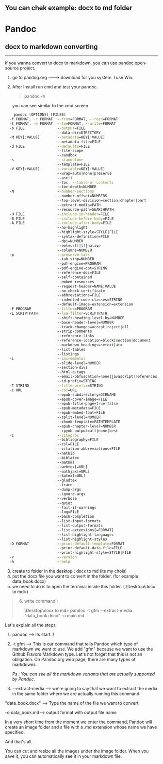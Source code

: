 You can chek example: docx to md folder 
---

# Pandoc

## docx to markdown converting

---
if you wanna convert to docx to markdown, you can use pandoc open-source project.


1. go to pandog.org ---> download for you system. I use Win.
2. After Install run cmd and test your pandoc. 

    > pandoc -h

    you can see similar to the cmd screen 

```cmd
    pandoc [OPTIONS] [FILES]
  -f FORMAT, -r FORMAT  --from=FORMAT, --read=FORMAT
  -t FORMAT, -w FORMAT  --to=FORMAT, --write=FORMAT
  -o FILE               --output=FILE
                        --data-dir=DIRECTORY
  -M KEY[:VALUE]        --metadata=KEY[:VALUE]
                        --metadata-file=FILE
  -d FILE               --defaults=FILE
                        --file-scope
                        --sandbox
  -s                    --standalone
                        --template=FILE
  -V KEY[:VALUE]        --variable=KEY[:VALUE]
                        --wrap=auto|none|preserve
                        --ascii
                        --toc, --table-of-contents
                        --toc-depth=NUMBER
  -N                    --number-sections
                        --number-offset=NUMBERS
                        --top-level-division=section|chapter|part
                        --extract-media=PATH
                        --resource-path=SEARCHPATH
  -H FILE               --include-in-header=FILE
  -B FILE               --include-before-body=FILE
  -A FILE               --include-after-body=FILE
                        --no-highlight
                        --highlight-style=STYLE|FILE
                        --syntax-definition=FILE
                        --dpi=NUMBER
                        --eol=crlf|lf|native
                        --columns=NUMBER
  -p                    --preserve-tabs
                        --tab-stop=NUMBER
                        --pdf-engine=PROGRAM
                        --pdf-engine-opt=STRING
                        --reference-doc=FILE
                        --self-contained
                        --embed-resources
                        --request-header=NAME:VALUE
                        --no-check-certificate
                        --abbreviations=FILE
                        --indented-code-classes=STRING
                        --default-image-extension=extension
  -F PROGRAM            --filter=PROGRAM
  -L SCRIPTPATH         --lua-filter=SCRIPTPATH
                        --shift-heading-level-by=NUMBER
                        --base-header-level=NUMBER
                        --track-changes=accept|reject|all
                        --strip-comments
                        --reference-links
                        --reference-location=block|section|document
                        --markdown-headings=setext|atx
                        --list-tables
                        --listings
  -i                    --incremental
                        --slide-level=NUMBER
                        --section-divs
                        --html-q-tags
                        --email-obfuscation=none|javascript|references
                        --id-prefix=STRING
  -T STRING             --title-prefix=STRING
  -c URL                --css=URL
                        --epub-subdirectory=DIRNAME
                        --epub-cover-image=FILE
                        --epub-title-page=true|false
                        --epub-metadata=FILE
                        --epub-embed-font=FILE
                        --split-level=NUMBER
                        --chunk-template=PATHTEMPLATE
                        --epub-chapter-level=NUMBER
                        --ipynb-output=all|none|best
  -C                    --citeproc
                        --bibliography=FILE
                        --csl=FILE
                        --citation-abbreviations=FILE
                        --natbib
                        --biblatex
                        --mathml
                        --webtex[=URL]
                        --mathjax[=URL]
                        --katex[=URL]
                        --gladtex
                        --trace
                        --dump-args
                        --ignore-args
                        --verbose
                        --quiet
                        --fail-if-warnings
                        --log=FILE
                        --bash-completion
                        --list-input-formats
                        --list-output-formats
                        --list-extensions[=FORMAT]
                        --list-highlight-languages
                        --list-highlight-styles
  -D FORMAT             --print-default-template=FORMAT
                        --print-default-data-file=FILE
                        --print-highlight-style=STYLE|FILE
  -v                    --version
  -h                    --help
```

3. create to folder in the desktop : docx to md  (its my chois)
4. put the docx file you want to convert in the folder. (for example: data_book.docx)
5. we need to do is to open the terminal inside this folder. (.\Desktop\docx to md>)



>  6. write command :
> 
>     \Desktop\docx to md> pandoc -t gfm --extract-media . "data_book.docx" -o main.md

Let's explain all the steps

1. pandoc --> its start..!

2. -t gfm --> This is our command that tells Pandoc which type of markdown we want to use. We add "gfm" because we want to use the Github Flavors Markdown type. Let's not forget that this is not an obligation. On Pandoc.org web page, there are many types of markdowns.
   
    *Ps : You can see all the markdown variants that are actually supported by Pandoc.* 

3. --extract-media --> we're going to say that we want to extract the media in the same folder where we are actually running this command. 


"data_book.docx" --> Type the name of the file we want to convert.

-o data_book.md--> output format with output file name

In a very short time from the moment we enter the command, Pandoc will create an image folder and a file with a .md extension whose name we have specified. 

And that's all. 

You can cut and resize all the images under the image folder. When you save it, you can automatically see it in your markdown file. 

